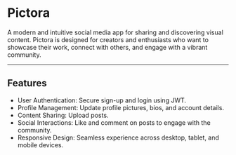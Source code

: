 # Pictora

A modern and intuitive social media app for sharing and discovering visual content. Pictora is designed for creators and enthusiasts who want to showcase their work, connect with others, and engage with a vibrant community.

---

## Features

- User Authentication: Secure sign-up and login using JWT.
- Profile Management: Update profile pictures, bios, and account details.
- Content Sharing: Upload posts.
- Social Interactions: Like and comment on posts to engage with the community.
- Responsive Design: Seamless experience across desktop, tablet, and mobile devices.
